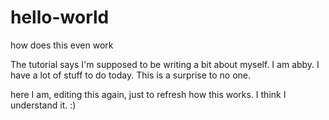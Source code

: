 # hello-world
how does this even work

The tutorial says I'm supposed to be writing a bit about myself. I am abby. I have a lot of stuff to do today. This is a surprise to no one.

here I am, editing this again, just to refresh how this works. I think I understand it. :)
